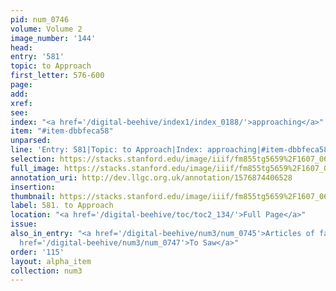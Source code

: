 ```yaml
---
pid: num_0746
volume: Volume 2
image_number: '144'
head: 
entry: '581'
topic: to Approach
first_letter: 576-600
page: 
add: 
xref: 
see: 
index: "<a href='/digital-beehive/index1/index_0188/'>approaching</a>"
item: "#item-dbbfeca58"
unparsed: 
line: 'Entry: 581|Topic: to Approach|Index: approaching|#item-dbbfeca58'
selection: https://stacks.stanford.edu/image/iiif/fm855tg5659%2F1607_0611/887,764,2797,275/full/0/default.jpg
full_image: https://stacks.stanford.edu/image/iiif/fm855tg5659%2F1607_0611/full/full/0/default.jpg
annotation_uri: http://dev.llgc.org.uk/annotation/1576874406528
insertion: 
thumbnail: https://stacks.stanford.edu/image/iiif/fm855tg5659%2F1607_0611/887,764,600,180/250,/0/default.jpg
label: 581. to Approach
location: "<a href='/digital-beehive/toc/toc2_134/'>Full Page</a>"
issue: 
also_in_entry: "<a href='/digital-beehive/num3/num_0745'>Articles of faith</a>|<a
  href='/digital-beehive/num3/num_0747'>To Saw</a>"
order: '115'
layout: alpha_item
collection: num3
---
```

